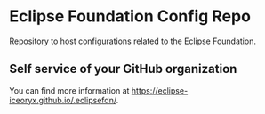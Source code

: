# Eclipse Foundation Config Repo

Repository to host configurations related to the Eclipse Foundation.

## Self service of your GitHub organization

You can find more information at <https://eclipse-iceoryx.github.io/.eclipsefdn/>.
